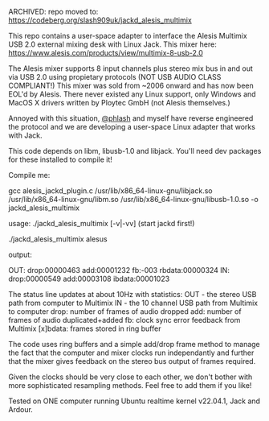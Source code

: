 ARCHIVED: repo moved to: https://codeberg.org/slash909uk/jackd_alesis_multimix

This repo contains a user-space adapter to interface the Alesis Multimix USB 2.0 external mixing desk with Linux Jack.
This mixer here: https://www.alesis.com/products/view/multimix-8-usb-2.0

The Alesis mixer supports 8 input channels plus stereo mix bus in and out via USB 2.0 using propietary protocols (NOT USB AUDIO CLASS COMPLIANT!)
This mixer was sold from ~2006 onward and has now been EOL'd by Alesis. 
There never existed any Linux support, only Windows and MacOS X drivers written by Ploytec GmbH (not Alesis themselves.)

Annoyed with this situation, [@phlash](https://github.com/phlash/phlash) and myself have reverse engineered the protocol and we are developing
a user-space Linux adapter that works with Jack.

This code depends on libm, libusb-1.0 and libjack. You'll need dev packages for these installed to compile it!

Compile me:

gcc alesis_jackd_plugin.c /usr/lib/x86_64-linux-gnu/libjack.so /usr/lib/x86_64-linux-gnu/libm.so /usr/lib/x86_64-linux-gnu/libusb-1.0.so  -o jackd_alesis_multimix

usage: ./jackd_alesis_multimix <client name> [-v|-vv]
(start jackd first!)

./jackd_alesis_multimix alesus

output:

OUT: drop:00000463 add:00001232 fb:-003 rbdata:00000324 IN: drop:00000549 add:00003108 ibdata:00001023

The status line updates at about 10Hz with statistics:
OUT - the stereo USB path from computer to Multimix
IN - the 10 channel USB path from Multimix to computer
drop: number of frames of audio dropped
add: number of frames of audio duplicated+added
fb: clock sync error feedback from Multimix
[x]bdata: frames stored in ring buffer

The code uses ring buffers and a simple add/drop frame method to manage the fact that the computer and mixer clocks run independantly
and further that the mixer gives feedback on the stereo bus output of frames required.

Given the clocks should be very close to each other, we don't bother with more sophisticated resampling methods. Feel free to add them if you like!

Tested on ONE computer running Ubuntu realtime kernel v22.04.1, Jack and Ardour.
